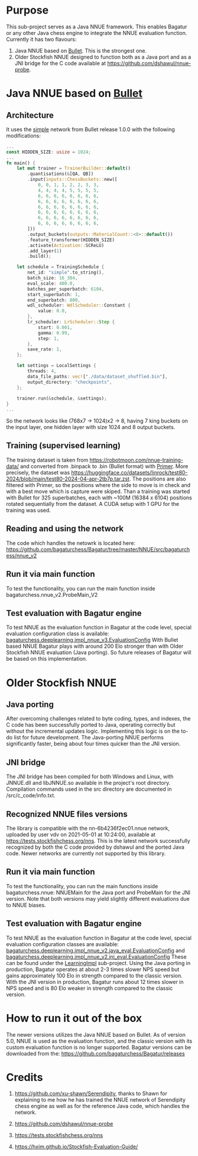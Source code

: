 # Purpose

This sub-project serves as a Java NNUE framework. This enables Bagatur or any other Java chess engine to integrate the NNUE evaluation function.
Currently it has two flavours:
1. Java NNUE based on <a href="https://github.com/jw1912/bullet">Bullet</a>. This is the strongest one.
2. Older Stockfish NNUE designed to function both as a Java port and as a JNI bridge for the C code available at https://github.com/dshawul/nnue-probe.

# Java NNUE based on <a href="https://github.com/jw1912/bullet">Bullet</a>

## Architecture
It uses the <a href="https://github.com/jw1912/bullet/blob/main/examples/simple.rs">simple</a> network from Bullet release 1.0.0 with the following modifications:
```Rust
...
const HIDDEN_SIZE: usize = 1024;
...
fn main() {
    let mut trainer = TrainerBuilder::default()
        .quantisations(&[QA, QB])
        .input(inputs::ChessBuckets::new([
            0, 0, 1, 1, 2, 2, 3, 3,
            4, 4, 4, 4, 5, 5, 5, 5,
            6, 6, 6, 6, 6, 6, 6, 6,
            6, 6, 6, 6, 6, 6, 6, 6,
            6, 6, 6, 6, 6, 6, 6, 6,
            6, 6, 6, 6, 6, 6, 6, 6,
            6, 6, 6, 6, 6, 6, 6, 6,
            6, 6, 6, 6, 6, 6, 6, 6,
        ]))
        .output_buckets(outputs::MaterialCount::<8>::default())
        .feature_transformer(HIDDEN_SIZE)
        .activate(Activation::SCReLU)
        .add_layer(1)
        .build();

    let schedule = TrainingSchedule {
        net_id: "simple".to_string(),
        batch_size: 16_384,
        eval_scale: 400.0,
        batches_per_superbatch: 6104,
        start_superbatch: 1,
        end_superbatch: 800,
        wdl_scheduler: WdlScheduler::Constant {
            value: 0.0,
        },
        lr_scheduler: LrScheduler::Step {
            start: 0.001,
            gamma: 0.99,
            step: 1,
        },
        save_rate: 1,
    };

    let settings = LocalSettings {
        threads: 4,
        data_file_paths: vec!["./data/dataset_shuffled.bin"],
        output_directory: "checkpoints",
    };
	
    trainer.run(&schedule, &settings);
}
...
```
So the network looks like (768x7 -> 1024)x2 -> 8, having 7 king buckets on the input layer, one hidden layer with size 1024 and 8 output buckets.

## Training (supervised learning)
The training dataset is taken from https://robotmoon.com/nnue-training-data/ and converted from .binpack to .bin (Bullet format) with <a href="https://github.com/PGG106/Primer">Primer</a>.
More precisely, the dataset was https://huggingface.co/datasets/linrock/test80-2024/blob/main/test80-2024-04-apr-2tb7p.tar.zst.
The positions are also filtered with Primer, so the positions where the side to move is in check and with a best move which is capture were skiped.
Than a training was started with Bullet for 325 superbatches, each with ~100M (16384 x 6104) positions rotated sequentially from the dataset.
A CUDA setup with 1 GPU for the training was used.

## Reading and using the network
The code which handles the netowrk is located here: https://github.com/bagaturchess/Bagatur/tree/master/NNUE/src/bagaturchess/nnue_v2

## Run it via main function
To test the functionality, you can run the main function inside bagaturchess.nnue_v2.ProbeMain_V2

## Test evaluation with Bagatur engine

To test NNUE as the evaluation function in Bagatur at the code level, special evaluation configuration class is available:
<a href="https://github.com/bagaturchess/Bagatur/tree/master/LearningImpl/src/bagaturchess/deeplearning/impl_nnue_v3">bagaturchess.deeplearning.impl_nnue_v3.EvaluationConfig</a>
With Bullet based NNUE Bagatur plays with around 200 Elo stronger than with Older Stockfish NNUE evaluation (Java porting).
So future releases of Bagatur will be based on this implementation.

# Older Stockfish NNUE

## Java porting

After overcoming challenges related to byte coding, types, and indexes, the C code has been successfully ported to Java, operating correctly but without the incremental updates logic.
Implementing this logic is on the to-do list for future development. The Java-porting NNUE performs significantly faster, being about four times quicker than the JNI version.

## JNI bridge

The JNI bridge has been compiled for both Windows and Linux, with JNNUE.dll and libJNNUE.so available in the project's root directory. Compilation commands used in the src directory are documented in /src/c_code/info.txt.

## Recognized NNUE files versions

The library is compatible with the nn-6b4236f2ec01.nnue network, uploaded by user vdv on 2021-05-01 at 10:24:00, available at https://tests.stockfishchess.org/nns. This is the latest network successfully recognized by both the C code provided by dshawul and the ported Java code. Newer networks are currently not supported by this library.

## Run it via main function

To test the functionality, you can run the main functions inside bagaturchess.nnue: NNUEMain for the Java port and ProbeMain for the JNI version. Note that both versions may yield slightly different evaluations due to NNUE biases.

## Test evaluation with Bagatur engine

To test NNUE as the evaluation function in Bagatur at the code level, special evaluation configuration classes are available:
<a href="https://github.com/bagaturchess/Bagatur/blob/master/LearningImpl/src/bagaturchess/deeplearning/impl_nnue_v2/java_eval/EvaluationConfig.java/">bagaturchess.deeplearning.impl_nnue_v2.java_eval.EvaluationConfig</a>
and
<a href="https://github.com/bagaturchess/Bagatur/blob/master/LearningImpl/src/bagaturchess/deeplearning/impl_nnue_v2/jni_eval/EvaluationConfig.java/">bagaturchess.deeplearning.impl_nnue_v2.jni_eval.EvaluationConfig</a>
These can be found under the <a href="https://github.com/bagaturchess/Bagatur/tree/master/LearningImpl">LearningImpl</a> sub-project.
Using the Java porting in production, Bagatur operates at about 2-3 times slower NPS speed but gains approximately 100 Elo in strength compared to the classic version. With the JNI version in production, Bagatur runs about 12 times slower in NPS speed and is 80 Elo weaker in strength compared to the classic version.

# How to run it out of the box

The newer versions utilizes the Java NNUE based on Bullet.
As of version 5.0, NNUE is used as the evaluation function, and the classic version with its custom evaluation function is no longer supported.
Bagatur versions can be downloaded from the: https://github.com/bagaturchess/Bagatur/releases

# Credits

1. https://github.com/xu-shawn/Serendipity, thanks to Shawn for explaining to me how he has trained the NNUE network of Serendipity chess engine as well as for the reference Java code, which handles the network.

2. https://github.com/dshawul/nnue-probe

3. https://tests.stockfishchess.org/nns

4. https://hxim.github.io/Stockfish-Evaluation-Guide/




